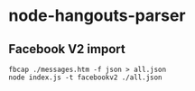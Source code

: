 # node-hangouts-parser


## Facebook V2 import
 
 ```
 fbcap ./messages.htm -f json > all.json
 node index.js -t facebookv2 ./all.json
```
